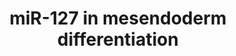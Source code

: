 ---
annotations:
- type: Cell Type Ontology
  value: embryonic stem cell
- type: Pathway Ontology
  value: signaling pathway pertinent to development
authors:
- Khanspers
description: Schematic representation depicts the mechanism of miR-127 in accelerating
  mesendoderm differentiation. miR-127, through the complementary pairing, suppresses
  the expression of Lefty2, which is referred to as antagonist to the nodal pathway.
  Thus, miR-127 induces p-Smad2 expression and finally up-regulates expression of
  mesendoderm markers.
last-edited: 2017-06-15
organisms:
- Mus musculus
redirect_from:
- /index.php/Pathway:WP3991
- /instance/WP3991
schema-jsonld:
- '@context': https://schema.org/
  '@id': https://wikipathways.github.io/pathways/WP3991.html
  '@type': Dataset
  creator:
    '@type': Organization
    name: WikiPathways
  description: Schematic representation depicts the mechanism of miR-127 in accelerating
    mesendoderm differentiation. miR-127, through the complementary pairing, suppresses
    the expression of Lefty2, which is referred to as antagonist to the nodal pathway.
    Thus, miR-127 induces p-Smad2 expression and finally up-regulates expression of
    mesendoderm markers.
  keywords:
  - Smad4
  - Acvr2a
  - Foxa2
  - Acvr1
  - Mir127
  - Smad2
  - Cfc1
  - Nodal
  - Lefty2
  - T
  license: CC0
  name: miR-127 in mesendoderm differentiation
seo: CreativeWork
title: miR-127 in mesendoderm differentiation
wpid: WP3991
---